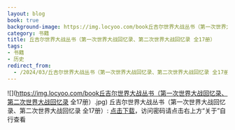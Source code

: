 ```yaml
---
layout: blog
book: true
background-image: https://img.locyoo.com/book丘吉尔世界大战丛书（第一次世界大战回忆录、第二次世界大战回忆录 全17册）.jpg
category: 书籍
title: 丘吉尔世界大战丛书（第一次世界大战回忆录、第二次世界大战回忆录 全17册）
tags:
- 书籍
- 历史
redirect_from:
  - /2024/03/丘吉尔世界大战丛书（第一次世界大战回忆录、第二次世界大战回忆录 全17册）/
---
```

![](https://img.locyoo.com/book丘吉尔世界大战丛书（第一次世界大战回忆录、第二次世界大战回忆录 全17册）.jpg)
丘吉尔世界大战丛书（第一次世界大战回忆录、第二次世界大战回忆录 全17册）: <a name = "ref1" href="https://url18.ctfile.com/f/50983618-1253394646-44d46d?p=3619">点击下载</a>，访问密码请点击右上方“关于”自行查看
